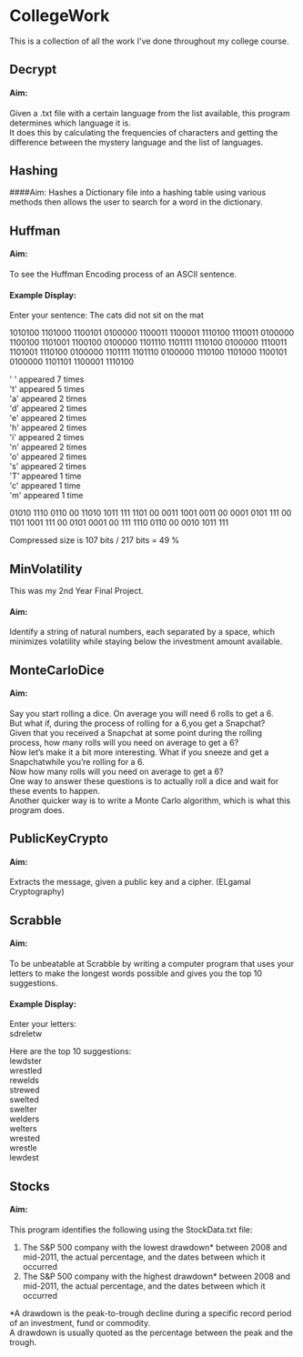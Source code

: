 # CollegeWork
This is a collection of all the work I've done throughout my college course.

## Decrypt
#### Aim:
Given a .txt file with a certain language from the list available, this program determines which language it is.  
It does this by calculating the frequencies of characters and getting the difference between the mystery language and the list of languages.

## Hashing
####Aim:
Hashes a Dictionary file into a hashing table using various methods then allows the user to search for a word in the dictionary.

## Huffman
#### Aim:
To see the Huffman Encoding process of an ASCII sentence.
#### Example Display:
Enter your sentence: The cats did not sit on the mat

1010100 1101000 1100101 0100000 1100011 1100001 1110100 1110011 0100000 1100100 1101001 1100100 0100000 1101110 1101111 1110100 0100000 1110011 1101001 1110100 0100000 1101111 1101110 0100000 1110100 1101000 1100101 0100000 1101101 1100001 1110100

' ' appeared 7 times  
't' appeared 5 times  
'a' appeared 2 times  
'd' appeared 2 times  
'e' appeared 2 times  
'h' appeared 2 times  
'i' appeared 2 times  
'n' appeared 2 times  
'o' appeared 2 times  
's' appeared 2 times  
'T' appeared 1 time  
'c' appeared 1 time  
'm' appeared 1 time  

01010 1110 0110 00 11010 1011 111 1101 00 0011 1001 0011 00 0001 0101 111 00 1101 1001 111 00 0101 0001 00 111 1110 0110 00 0010 1011 111 

Compressed size is 107 bits / 217 bits = 49 %

## MinVolatility
This was my 2nd Year Final Project.
#### Aim:
Identify a string of natural numbers, each separated by a space, which minimizes volatility while staying below the investment amount available. 

## MonteCarloDice
#### Aim:
Say you start rolling a dice. On average you will need 6 rolls to get a 6.  
But what if, during the process of rolling for a 6,you get a Snapchat?  
Given that you received a Snapchat at some point during the rolling process, how many rolls will you need on average to get a 6?  
Now let’s make it a bit more interesting. What if you sneeze and get a Snapchatwhile you’re rolling for a 6.  
Now how many rolls will you need on average to get a 6?  
One way to answer these questions is to actually roll a dice and wait for these events to happen.  
Another quicker way is to write a Monte Carlo algorithm, which is what this program does.

## PublicKeyCrypto
#### Aim:
Extracts the message, given a public key and a cipher. (ELgamal Cryptography)

## Scrabble
#### Aim:
To be unbeatable at Scrabble by writing a computer program that uses your letters to make the longest words possible and gives you the top 10 suggestions.
#### Example Display:
Enter your letters:  
sdreletw

Here are the top 10 suggestions:  
lewdster  
wrestled  
rewelds  
strewed  
swelted  
swelter  
welders  
welters  
wrested  
wrestle  
lewdest  

## Stocks
#### Aim:
This program identifies the following using the StockData.txt file:
 1. The S&P 500 company with the lowest drawdown* between 2008 and mid-2011, the actual percentage, and the dates between which it occurred  
 2. The S&P 500 company with the highest drawdown* between 2008 and mid-2011, the actual percentage, and the dates between which it occurred  

*A drawdown is the peak-to-trough decline during a specific record period of an investment, fund or commodity.  
 A drawdown is usually quoted as the percentage between the peak and the trough.
